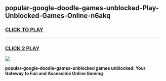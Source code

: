 
## popular-google-doodle-games-unblocked-Play-Unblocked-Games-Online-n6akq
<h3>
<a href="https://premium76.site?title=popular-google-doodle-games-unblocked&ref=24A">CLICK TO PLAY</a></h3>
<hr>

<h3>
<a href="https://premium76.site?title=popular-google-doodle-games-unblocked&ref=24A">CLICK 2 PLAY</a>
  
</h3>

<a href="https://premium76.site?title=popular-google-doodle-games-unblocked&ref=24A"><img src="https://clearcache.store/games.png"></a>


**popular-google-doodle-games-unblocked games unblocked: Your Gateway to Fun and Accessible Online Gaming**
